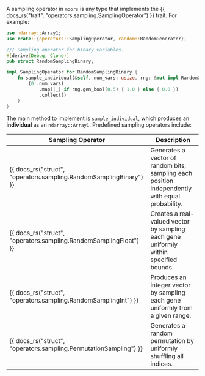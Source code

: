 A sampling operator in `moors` is any type that implements the {{ docs_rs("trait", "operators.sampling.SamplingOperator") }} trait. For example:

```rust
use ndarray::Array1;
use crate::{operators::SamplingOperator, random::RandomGenerator};

/// Sampling operator for binary variables.
#[derive(Debug, Clone)]
pub struct RandomSamplingBinary;

impl SamplingOperator for RandomSamplingBinary {
    fn sample_individual(&self, num_vars: usize, rng: &mut impl RandomGenerator) -> Array1<f64> {
        (0..num_vars)
            .map(|_| if rng.gen_bool(0.5) { 1.0 } else { 0.0 })
            .collect()
    }
}
```

The main method to implement is `sample_individual`, which produces an **individual** as an `ndarray::Array1`. Predefined sampling operators include:

<table>
  <thead>
    <tr>
      <th>Sampling Operator</th>
      <th>Description</th>
    </tr>
  </thead>
  <tbody>
    <tr>
      <td> {{ docs_rs("struct", "operators.sampling.RandomSamplingBinary") }} </td>
      <td>Generates a vector of random bits, sampling each position independently with equal probability.</td>
    </tr>
    <tr>
      <td> {{ docs_rs("struct", "operators.sampling.RandomSamplingFloat") }} </td>
      <td>Creates a real-valued vector by sampling each gene uniformly within specified bounds.</td>
    </tr>
    <tr>
      <td> {{ docs_rs("struct", "operators.sampling.RandomSamplingInt") }} </td>
      <td>Produces an integer vector by sampling each gene uniformly from a given range.</td>
    </tr>
    <tr>
      <td> {{ docs_rs("struct", "operators.sampling.PermutationSampling") }} </td>
      <td>Generates a random permutation by uniformly shuffling all indices.</td>
    </tr>
  </tbody>
</table>
